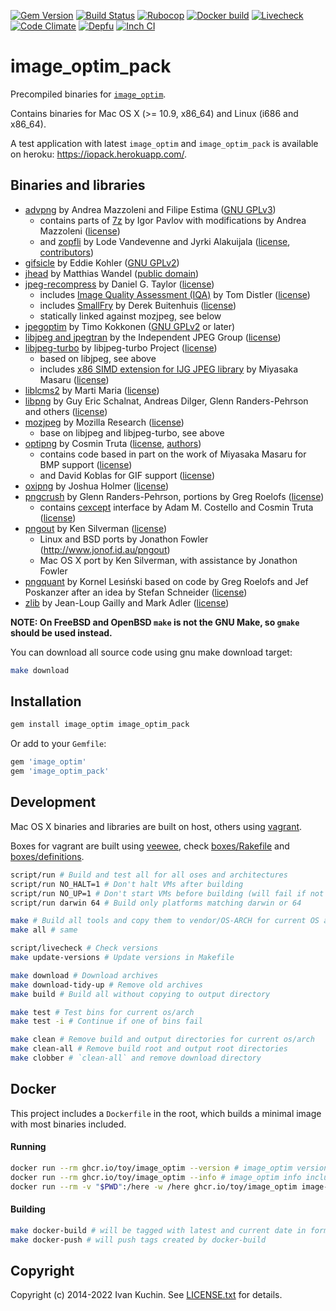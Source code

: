 [![Gem Version](https://img.shields.io/gem/v/image_optim_pack?logo=rubygems)](https://rubygems.org/gems/image_optim_pack)
[![Build Status](https://img.shields.io/github/workflow/status/toy/image_optim_pack/check/master?logo=github)](https://github.com/toy/image_optim_pack/actions/workflows/check.yml)
[![Rubocop](https://img.shields.io/github/workflow/status/toy/image_optim_pack/rubocop/master?label=rubocop&logo=rubocop)](https://github.com/toy/image_optim_pack/actions/workflows/rubocop.yml)
[![Docker build](https://img.shields.io/github/workflow/status/toy/image_optim_pack/docker-build?label=docker+build&logo=docker)](https://github.com/toy/image_optim_pack/actions/workflows/docker-build.yml)
[![Livecheck](https://img.shields.io/github/workflow/status/toy/image_optim_pack/livecheck/master?label=livecheck&logo=github)](https://github.com/toy/image_optim_pack/actions/workflows/livecheck.yml)
[![Code Climate](https://img.shields.io/codeclimate/maintainability/toy/image_optim_pack?logo=codeclimate)](https://codeclimate.com/github/toy/image_optim_pack)
[![Depfu](https://img.shields.io/depfu/toy/image_optim_pack)](https://depfu.com/github/toy/image_optim_pack)
[![Inch CI](https://inch-ci.org/github/toy/image_optim_pack.svg?branch=master)](https://inch-ci.org/github/toy/image_optim_pack)

# image\_optim\_pack

Precompiled binaries for [`image_optim`](https://github.com/toy/image_optim).

Contains binaries for Mac OS X (>= 10.9, x86\_64) and Linux (i686 and x86\_64).

A test application with latest `image_optim` and `image_optim_pack` is available on heroku: https://iopack.herokuapp.com/.

## Binaries and libraries

* [advpng](https://www.advancemame.it/doc-advpng.html) by Andrea Mazzoleni and Filipe Estima ([GNU GPLv3](acknowledgements/advancecomp.txt))
	* contains parts of [7z](https://7-zip.org) by Igor Pavlov with modifications by Andrea Mazzoleni ([license](acknowledgements/7z.txt))
	* and [zopfli](https://code.google.com/p/zopfli/) by Lode Vandevenne and Jyrki Alakuijala ([license](acknowledgements/zopfli.txt), [contributors](acknowledgements/zopfli-contributors.txt))
* [gifsicle](https://lcdf.org/gifsicle/) by Eddie Kohler ([GNU GPLv2](acknowledgements/gifsicle.txt))
* [jhead](https://www.sentex.ca/~mwandel/jhead/) by Matthias Wandel ([public domain](acknowledgements/jhead.txt))
* [jpeg-recompress](https://github.com/danielgtaylor/jpeg-archive) by Daniel G. Taylor ([license](acknowledgements/jpeg-archive.txt))
	* includes [Image Quality Assessment (IQA)](http://tdistler.com/iqa/) by Tom Distler ([license](acknowledgements/iqa.txt))
	* includes [SmallFry](https://github.com/dwbuiten/smallfry) by Derek Buitenhuis ([license](acknowledgements/smallfry.txt))
	* statically linked against mozjpeg, see below
* [jpegoptim](https://www.kokkonen.net/tjko/projects.html) by Timo Kokkonen ([GNU GPLv2](acknowledgements/jpegoptim.txt) or later)
* [libjpeg and jpegtran](https://ijg.org/) by the Independent JPEG Group ([license](acknowledgements/libjpeg.txt))
* [libjpeg-turbo](https://www.libjpeg-turbo.org/) by libjpeg-turbo Project ([license](acknowledgements/libjpeg-turbo.txt))
	* based on libjpeg, see above
	* includes [x86 SIMD extension for IJG JPEG library](https://cetus.sakura.ne.jp/softlab/jpeg-x86simd/jpegsimd.html) by Miyasaka Masaru ([license](acknowledgements/libjpeg-x86-simd.txt))
* [liblcms2](https://littlecms.com) by Marti Maria ([license](acknowledgements/liblcms2.txt))
* [libpng](http://libpng.org/pub/png/) by Guy Eric Schalnat, Andreas Dilger, Glenn Randers-Pehrson and others ([license](acknowledgements/libpng.txt))
* [mozjpeg](https://github.com/mozilla/mozjpeg) by Mozilla Research ([license](acknowledgements/mozjpeg.txt))
	* base on libjpeg and libjpeg-turbo, see above
* [optipng](http://optipng.sourceforge.net/) by Cosmin Truta ([license](acknowledgements/optipng.txt), [authors](acknowledgements/optipng-authors.txt))
	* contains code based in part on the work of Miyasaka Masaru for BMP support ([license](acknowledgements/bmp2png.txt))
	* and David Koblas for GIF support ([license](acknowledgements/gifread.txt))
* [oxipng](https://github.com/shssoichiro/oxipng) by Joshua Holmer ([license](acknowledgements/oxipng.txt))
* [pngcrush](https://pmt.sourceforge.io/pngcrush/) by Glenn Randers-Pehrson, portions by Greg Roelofs ([license](acknowledgements/pngcrush.txt))
	* contains [cexcept](http://www.nicemice.net/cexcept/) interface by Adam M. Costello and Cosmin Truta ([license](acknowledgements/cexcept.txt))
* [pngout](http://advsys.net/ken/utils.htm) by Ken Silverman ([license](acknowledgements/pngout.txt))
	* Linux and BSD ports by Jonathon Fowler (http://www.jonof.id.au/pngout)
	* Mac OS X port by Ken Silverman, with assistance by Jonathon Fowler
* [pngquant](https://pngquant.org/) by Kornel Lesiński based on code by Greg Roelofs and Jef Poskanzer after an idea by Stefan Schneider ([license](acknowledgements/pngquant.txt))
* [zlib](https://zlib.net/) by Jean-Loup Gailly and Mark Adler ([license](acknowledgements/zlib.txt))

**NOTE: On FreeBSD and OpenBSD `make` is not the GNU Make, so `gmake` should be used instead.**

You can download all source code using gnu make download target:

```sh
make download
```

## Installation

```sh
gem install image_optim image_optim_pack
```

Or add to your `Gemfile`:

```ruby
gem 'image_optim'
gem 'image_optim_pack'
```

## Development

Mac OS X binaries and libraries are built on host, others using [vagrant](https://www.vagrantup.com/).

Boxes for vagrant are built using [veewee](https://github.com/jedi4ever/veewee), check [boxes/Rakefile](boxes/Rakefile) and [boxes/definitions](boxes/definitions).

```sh
script/run # Build and test all for all oses and architectures
script/run NO_HALT=1 # Don't halt VMs after building
script/run NO_UP=1 # Don't start VMs before building (will fail if not already running)
script/run darwin 64 # Build only platforms matching darwin or 64

make # Build all tools and copy them to vendor/OS-ARCH for current OS and ARCH, then test
make all # same

script/livecheck # Check versions
make update-versions # Update versions in Makefile

make download # Download archives
make download-tidy-up # Remove old archives
make build # Build all without copying to output directory

make test # Test bins for current os/arch
make test -i # Continue if one of bins fail

make clean # Remove build and output directories for current os/arch
make clean-all # Remove build root and output root directories
make clobber # `clean-all` and remove download directory
```

## Docker

This project includes a `Dockerfile` in the root, which builds a minimal image with most binaries included.

#### Running

```bash
docker run --rm ghcr.io/toy/image_optim --version # image_optim version
docker run --rm ghcr.io/toy/image_optim --info # image_optim info including bin versions
docker run --rm -v "$PWD":/here -w /here ghcr.io/toy/image_optim image-in-this-folder.jpg
```

#### Building

```bash
make docker-build # will be tagged with latest and current date in format %Y%m%d
make docker-push # will push tags created by docker-build
```

## Copyright

Copyright (c) 2014-2022 Ivan Kuchin. See [LICENSE.txt](LICENSE.txt) for details.
